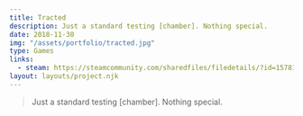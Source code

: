 ```yaml
---
title: Tracted
description: Just a standard testing [chamber]. Nothing special.
date: 2018-11-30
img: "/assets/portfolio/tracted.jpg"
type: Games
links:
  - steam: https://steamcommunity.com/sharedfiles/filedetails/?id=1578161423
layout: layouts/project.njk
---
```


> Just a standard testing [chamber]. Nothing special.
